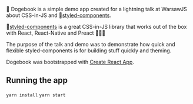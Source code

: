🐶 Dogebook is a simple demo app created for a lightning talk at WarsawJS about CSS-in-JS and 💅[styled-components](https://github.com/styled-components/styled-components/).

💅[styled-components](https://github.com/styled-components/styled-components/) is a great CSS-in-JS library that works out of the box with React, React-Native and Preact 🎉🎉🎉

The purpose of the talk and demo was to demonstrate how quick and flexible styled-components is for building stuff quickly and theming.

Dogebook was bootstrapped with [Create React App](https://github.com/facebookincubator/create-react-app).

## Running the app
`yarn install`
`yarn start`

